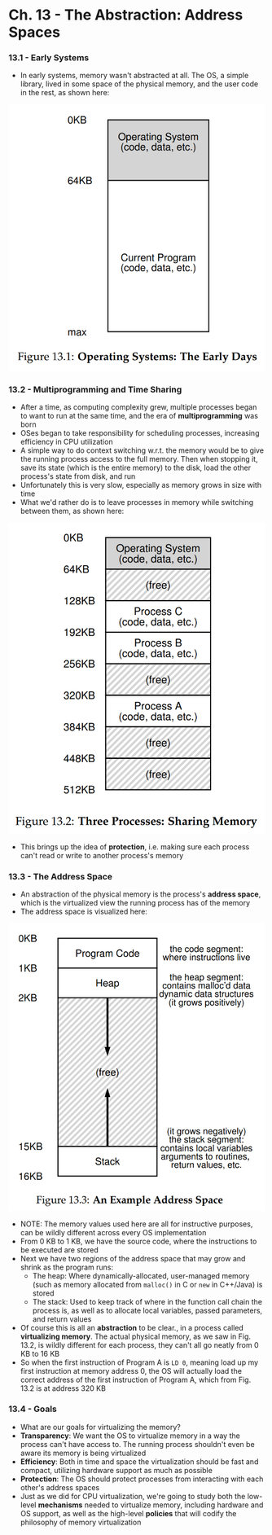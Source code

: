 # Ch. 13 - The Abstraction: Address Spaces

### 13.1 - Early Systems

* In early systems, memory wasn't abstracted at all. The OS, a simple library, lived in some space of the physical memory, and the user code in the rest, as shown here:

![alt text](images/Ch13/Ch13_1.png)

### 13.2 - Multiprogramming and Time Sharing

* After a time, as computing complexity grew, multiple processes began to want to run at the same time, and the era of **multiprogramming** was born
* OSes began to take responsibility for scheduling processes, increasing efficiency in CPU utilization
* A simple way to do context switching w.r.t. the memory would be to give the running process access to the full memory. Then when stopping it, save its state (which is the entire memory) to the disk, load the other process's state from disk, and run
* Unfortunately this is very slow, especially as memory grows in size with time
* What we'd rather do is to leave processes in memory while switching between them, as shown here:

![alt text](images/Ch13/Ch13_2.png)

* This brings up the idea of **protection**, i.e. making sure each process can't read or write to another process's memory

### 13.3 - The Address Space

* An abstraction of the physical memory is the process's **address space**, which is the virtualized view the running process has of the memory
* The address space is visualized here:

![alt text](images/Ch13/Ch13_3.png)

* NOTE: The memory values used here are all for instructive purposes, can be wildly different across every OS implementation
* From 0 KB to 1 KB, we have the source code, where the instructions to be executed are stored
* Next we have two regions of the address space that may grow and shrink as the program runs:
  * The heap: Where dynamically-allocated, user-managed memory (such as memory allocated from `malloc()` in C or `new` in C++/Java) is stored
  * The stack: Used to keep track of where in the function call chain the process is, as well as to allocate local variables, passed parameters, and return values
* Of course this is all an **abstraction** to be clear., in a process called **virtualizing memory**. The actual physical memory, as we saw in Fig. 13.2, is wildly different for each process, they can't all go neatly from 0 KB to 16 KB
* So when the first instruction of Program A is `LD 0`, meaning load up my first instruction at memory address 0, the OS will actually load the correct address of the first instruction of Program A, which from Fig. 13.2 is at address 320 KB

### 13.4 - Goals

* What are our goals for virtualizing the memory?
* **Transparency**: We want the OS to virtualize memory in a way the process can't have access to. The running process shouldn't even be aware its memory is being virtualized
* **Efficiency**: Both in time and space the virtualization should be fast and compact, utilizing hardware support as much as possible
* **Protection**: The OS should protect processes from interacting with each other's address spaces
* Just as we did for CPU virtualization, we're going to study both the low-level **mechanisms** needed to virtualize memory, including hardware and OS support, as well as the high-level **policies** that will codify the philosophy of memory virtualization
